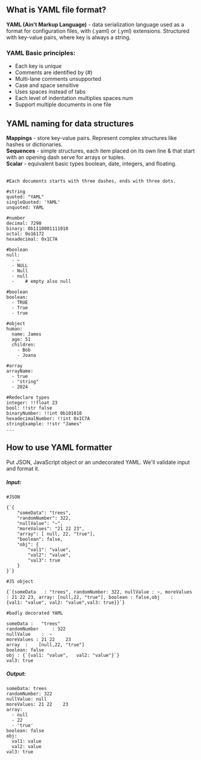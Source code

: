 ## What is YAML file format?

**YAML (Ain't Markup Language)** - data serialization language used as a format
for configuration files, with (.yaml) or (.yml) extensions. Structured with key-value pairs,
where key is always a string.

### YAML Basic principles:

-   Each key is unique
-   Comments are identified by (#)
-   Multi-lane comments unsupported
-   Case and space sensitive
-   Uses spaces instead of tabs
-   Each level of indentation multiplies spaces num
-   Support multiple documents in one file

## YAML naming for data structures

**Mappings** - store key-value pairs. Represent complex structures like
hashes or dictionaries.<br/>
**Sequences** - simple structures, each item
placed on its own line & that start with an opening dash serve for arrays or tuples.<br/>
**Scalar** - equivalent basic types boolean, date, integers, and floating.<br/> <br/>

<pre><code class="language-yaml hljs">#Each documents starts with three dashes, ends with three dots.

#string
quoted: "YAML"
singleQuoted: 'YAML'
unquoted: YAML

#number
decimal: 7290
binary: 0b1110001111010
octal: 0o16172
hexadecimal: 0x1C7A

#boolean
null:
  - ~
  - NULL
  - Null
  - null
  -    # empty also null

#boolean
boolean:
  - TRUE
  - True
  - true

#object
human:
  name: James
  age: 51
  children: 
    - Bob
    - Joana

#array
arrayName:
  - true
  - "string"
  - 2024

#Redeclare types
integer: !!float 23
bool: !!str false
binaryNumber: !!int 0b101010
hexadecimalNumber: !!int 0x1C7A
stringExample: !!str "James"
...
</code></pre>

## How to use YAML formatter

Put JSON, JavaScript object or an undecorated YAML. We'll validate input and format it.

##### Input:

<pre><code class="language-yaml hljs">#JSON

{`{
    "someData": "trees",
    "randomNumber": 322,
    "nullValue": "~",
    "moreValues": "21 22 23",
    "array": [ null, 22, "true"],
    "boolean": false,
    "obj": {
        "val1": "value",
        "val2": "value",
        "val3": true
    }
}`}

#JS object

{`{someData   : "trees", randomNumber: 322, nullValue : ~, moreValues : 21 22 23, array: [null,22, "true"], boolean : false,obj    :     {val1: "value", val2: "value",val3: true}}`}

#badly decorated YAML

someData :   "trees"
randomNumber     : 322
nullValue    :  ~
moreValues : 21 22    23
array  :    [null,22, "true"]
boolean: false
obj : {`{val1: "value",   val2: "value"}`}
val3: true
</code></pre>

##### Output:

<pre><code class="language-yaml hljs">someData: trees
randomNumber: 322
nullValue: null
moreValues: 21 22    23
array:
  - null
  - 22
  - 'true'
boolean: false
obj:
  val1: value
  val2: value
val3: true
</code></pre>
